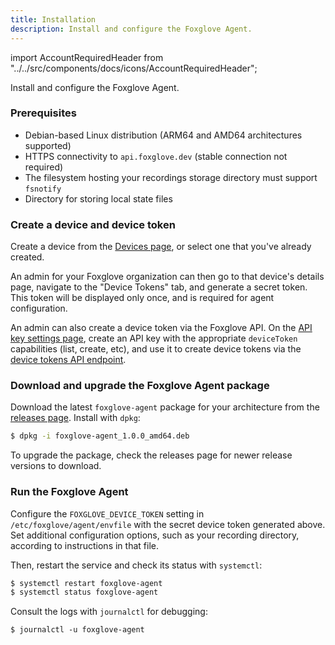 ```yaml
---
title: Installation
description: Install and configure the Foxglove Agent.
---
```


import AccountRequiredHeader from "../../src/components/docs/icons/AccountRequiredHeader";

<AccountRequiredHeader badgeText="Requires Enterprise plan" />

Install and configure the Foxglove Agent.

### Prerequisites

- Debian-based Linux distribution (ARM64 and AMD64 architectures supported)
- HTTPS connectivity to `api.foxglove.dev` (stable connection not required)
- The filesystem hosting your recordings storage directory must support `fsnotify`
- Directory for storing local state files

### Create a device and device token

Create a device from the [Devices page](https://console.foxglove.dev/devices), or select one that you've already created.

An admin for your Foxglove organization can then go to that device's details page, navigate to the "Device Tokens" tab, and generate a secret token. This token will be displayed only once, and is required for agent configuration.

An admin can also create a device token via the Foxglove API. On the [API key settings page](https://console.foxglove.dev/settings/apikeys), create an API key with the appropriate `deviceToken` capabilities (list, create, etc), and use it to create device tokens via the [device tokens API endpoint](/api#tag/Device-Tokens).

### Download and upgrade the Foxglove Agent package

Download the latest `foxglove-agent` package for your architecture from the [releases page](https://github.com/foxglove/agent/releases). Install with `dpkg`:

```sh
$ dpkg -i foxglove-agent_1.0.0_amd64.deb
```

To upgrade the package, check the releases page for newer release versions to download.

### Run the Foxglove Agent

Configure the `FOXGLOVE_DEVICE_TOKEN` setting in `/etc/foxglove/agent/envfile` with the secret device token generated above. Set additional configuration options, such as your recording directory, according to instructions in that file.

Then, restart the service and check its status with `systemctl`:

```sh
$ systemctl restart foxglove-agent
$ systemctl status foxglove-agent
```

Consult the logs with `journalctl` for debugging:

```
$ journalctl -u foxglove-agent
```

